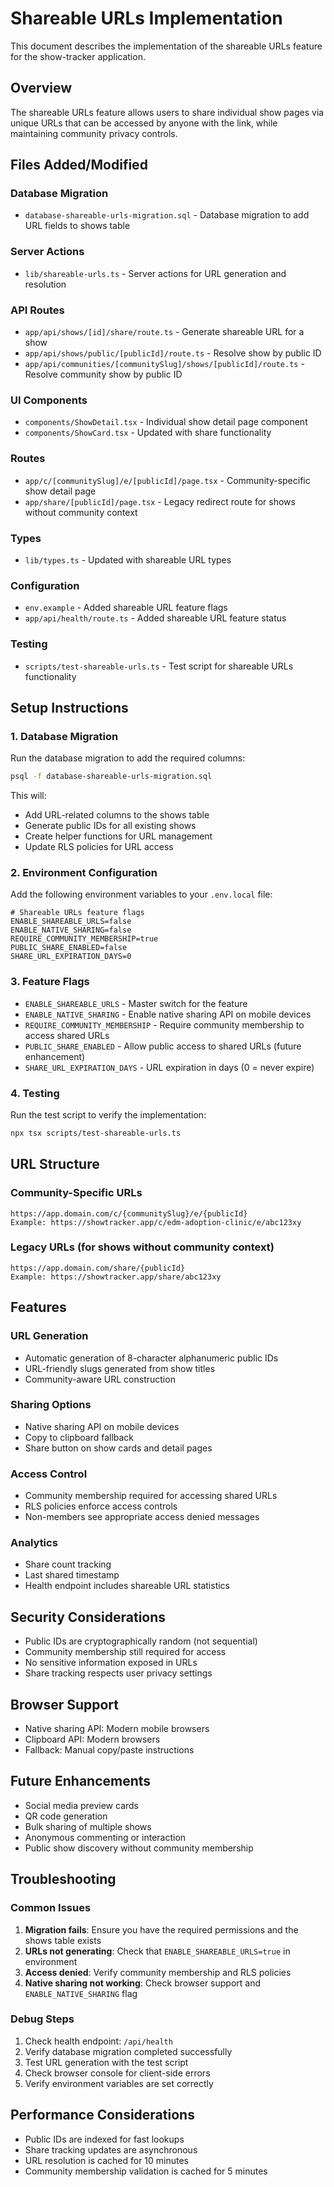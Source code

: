 # Shareable URLs Implementation

This document describes the implementation of the shareable URLs feature for the show-tracker application.

## Overview

The shareable URLs feature allows users to share individual show pages via unique URLs that can be accessed by anyone with the link, while maintaining community privacy controls.

## Files Added/Modified

### Database Migration
- `database-shareable-urls-migration.sql` - Database migration to add URL fields to shows table

### Server Actions
- `lib/shareable-urls.ts` - Server actions for URL generation and resolution

### API Routes
- `app/api/shows/[id]/share/route.ts` - Generate shareable URL for a show
- `app/api/shows/public/[publicId]/route.ts` - Resolve show by public ID
- `app/api/communities/[communitySlug]/shows/[publicId]/route.ts` - Resolve community show by public ID

### UI Components
- `components/ShowDetail.tsx` - Individual show detail page component
- `components/ShowCard.tsx` - Updated with share functionality

### Routes
- `app/c/[communitySlug]/e/[publicId]/page.tsx` - Community-specific show detail page
- `app/share/[publicId]/page.tsx` - Legacy redirect route for shows without community context

### Types
- `lib/types.ts` - Updated with shareable URL types

### Configuration
- `env.example` - Added shareable URL feature flags
- `app/api/health/route.ts` - Added shareable URL feature status

### Testing
- `scripts/test-shareable-urls.ts` - Test script for shareable URLs functionality

## Setup Instructions

### 1. Database Migration

Run the database migration to add the required columns:

```bash
psql -f database-shareable-urls-migration.sql
```

This will:
- Add URL-related columns to the shows table
- Generate public IDs for all existing shows
- Create helper functions for URL management
- Update RLS policies for URL access

### 2. Environment Configuration

Add the following environment variables to your `.env.local` file:

```env
# Shareable URLs feature flags
ENABLE_SHAREABLE_URLS=false
ENABLE_NATIVE_SHARING=false
REQUIRE_COMMUNITY_MEMBERSHIP=true
PUBLIC_SHARE_ENABLED=false
SHARE_URL_EXPIRATION_DAYS=0
```

### 3. Feature Flags

- `ENABLE_SHAREABLE_URLS` - Master switch for the feature
- `ENABLE_NATIVE_SHARING` - Enable native sharing API on mobile devices
- `REQUIRE_COMMUNITY_MEMBERSHIP` - Require community membership to access shared URLs
- `PUBLIC_SHARE_ENABLED` - Allow public access to shared URLs (future enhancement)
- `SHARE_URL_EXPIRATION_DAYS` - URL expiration in days (0 = never expire)

### 4. Testing

Run the test script to verify the implementation:

```bash
npx tsx scripts/test-shareable-urls.ts
```

## URL Structure

### Community-Specific URLs
```
https://app.domain.com/c/{communitySlug}/e/{publicId}
Example: https://showtracker.app/c/edm-adoption-clinic/e/abc123xy
```

### Legacy URLs (for shows without community context)
```
https://app.domain.com/share/{publicId}
Example: https://showtracker.app/share/abc123xy
```

## Features

### URL Generation
- Automatic generation of 8-character alphanumeric public IDs
- URL-friendly slugs generated from show titles
- Community-aware URL construction

### Sharing Options
- Native sharing API on mobile devices
- Copy to clipboard fallback
- Share button on show cards and detail pages

### Access Control
- Community membership required for accessing shared URLs
- RLS policies enforce access controls
- Non-members see appropriate access denied messages

### Analytics
- Share count tracking
- Last shared timestamp
- Health endpoint includes shareable URL statistics

## Security Considerations

- Public IDs are cryptographically random (not sequential)
- Community membership still required for access
- No sensitive information exposed in URLs
- Share tracking respects user privacy settings

## Browser Support

- Native sharing API: Modern mobile browsers
- Clipboard API: Modern browsers
- Fallback: Manual copy/paste instructions

## Future Enhancements

- Social media preview cards
- QR code generation
- Bulk sharing of multiple shows
- Anonymous commenting or interaction
- Public show discovery without community membership

## Troubleshooting

### Common Issues

1. **Migration fails**: Ensure you have the required permissions and the shows table exists
2. **URLs not generating**: Check that `ENABLE_SHAREABLE_URLS=true` in environment
3. **Access denied**: Verify community membership and RLS policies
4. **Native sharing not working**: Check browser support and `ENABLE_NATIVE_SHARING` flag

### Debug Steps

1. Check health endpoint: `/api/health`
2. Verify database migration completed successfully
3. Test URL generation with the test script
4. Check browser console for client-side errors
5. Verify environment variables are set correctly

## Performance Considerations

- Public IDs are indexed for fast lookups
- Share tracking updates are asynchronous
- URL resolution is cached for 10 minutes
- Community membership validation is cached for 5 minutes
